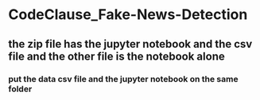 # CodeClause_Fake-News-Detection
## the zip file has the jupyter notebook and the csv file and the other file is the notebook alone 
### put the data csv file and the jupyter notebook on the same folder 
